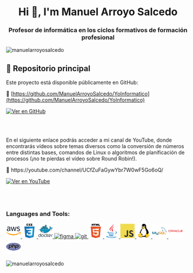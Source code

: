 <h1 align="center">Hi 👋, I'm Manuel Arroyo Salcedo</h1>
<h3 align="center">Profesor de informática en los ciclos formativos de formación profesional</h3>

<p align="left"> <img src="https://komarev.com/ghpvc/?username=manuelarroyosalcedo&label=Profile%20views&color=0e75b6&style=flat" alt="manuelarroyosalcedo" /> </p>

## 📘 Repositorio principal

Este proyecto está disponible públicamente en GitHub:

🔗 [https://github.com/ManuelArroyoSalcedo/YoInformatico](https://github.com/ManuelArroyoSalcedo/YoInformatico)

[![Ver en GitHub](https://img.shields.io/badge/GitHub-YoInformatico-blue?logo=github)](https://github.com/ManuelArroyoSalcedo/YoInformatico)



<br>
<br>
<p>En el siguiente enlace podrás acceder a mi canal de YouTube, donde encontrarás vídeos sobre temas diversos como la conversión de números entre distintas bases, comandos de Linux o algoritmos de planificación de procesos (¡no te pierdas el vídeo sobre Round Robin!).</p>
<p>🔗 https://youtube.com/channel/UCfZuFaGywYbr7W0wF5Go6oQ/</p>

[![Ver en YouTube](https://img.shields.io/badge/YouTube-Canal-red?logo=youtube)](https://www.youtube.com/channel/UCfZuFaGywYbr7W0wF5Go6oQ)


<br>
<br>

<p align="left">
</p>

<h3 align="left">Languages and Tools:</h3>
<p align="left"> <a href="https://aws.amazon.com" target="_blank" rel="noreferrer"> <img src="https://raw.githubusercontent.com/devicons/devicon/master/icons/amazonwebservices/amazonwebservices-original-wordmark.svg" alt="aws" width="40" height="40"/> </a> <a href="https://www.w3schools.com/css/" target="_blank" rel="noreferrer"> <img src="https://raw.githubusercontent.com/devicons/devicon/master/icons/css3/css3-original-wordmark.svg" alt="css3" width="40" height="40"/> </a> <a href="https://www.docker.com/" target="_blank" rel="noreferrer"> <img src="https://raw.githubusercontent.com/devicons/devicon/master/icons/docker/docker-original-wordmark.svg" alt="docker" width="40" height="40"/> </a> <a href="https://www.figma.com/" target="_blank" rel="noreferrer"> <img src="https://www.vectorlogo.zone/logos/figma/figma-icon.svg" alt="figma" width="40" height="40"/> </a> <a href="https://git-scm.com/" target="_blank" rel="noreferrer"> <img src="https://www.vectorlogo.zone/logos/git-scm/git-scm-icon.svg" alt="git" width="40" height="40"/> </a> <a href="https://www.w3.org/html/" target="_blank" rel="noreferrer"> <img src="https://raw.githubusercontent.com/devicons/devicon/master/icons/html5/html5-original-wordmark.svg" alt="html5" width="40" height="40"/> </a> <a href="https://www.java.com" target="_blank" rel="noreferrer"> <img src="https://raw.githubusercontent.com/devicons/devicon/master/icons/java/java-original.svg" alt="java" width="40" height="40"/> </a> <a href="https://developer.mozilla.org/en-US/docs/Web/JavaScript" target="_blank" rel="noreferrer"> <img src="https://raw.githubusercontent.com/devicons/devicon/master/icons/javascript/javascript-original.svg" alt="javascript" width="40" height="40"/> </a> <a href="https://www.linux.org/" target="_blank" rel="noreferrer"> <img src="https://raw.githubusercontent.com/devicons/devicon/master/icons/linux/linux-original.svg" alt="linux" width="40" height="40"/> </a> <a href="https://www.mysql.com/" target="_blank" rel="noreferrer"> <img src="https://raw.githubusercontent.com/devicons/devicon/master/icons/mysql/mysql-original-wordmark.svg" alt="mysql" width="40" height="40"/> </a> <a href="https://www.oracle.com/" target="_blank" rel="noreferrer"> <img src="https://raw.githubusercontent.com/devicons/devicon/master/icons/oracle/oracle-original.svg" alt="oracle" width="40" height="40"/> </a> <a href="https://www.php.net" target="_blank" rel="noreferrer"> <img src="https://raw.githubusercontent.com/devicons/devicon/master/icons/php/php-original.svg" alt="php" width="40" height="40"/> </a> </p>

<p><img align="center" src="https://github-readme-stats.vercel.app/api/top-langs?username=manuelarroyosalcedo&show_icons=true&locale=en&layout=compact" alt="manuelarroyosalcedo" /></p>
